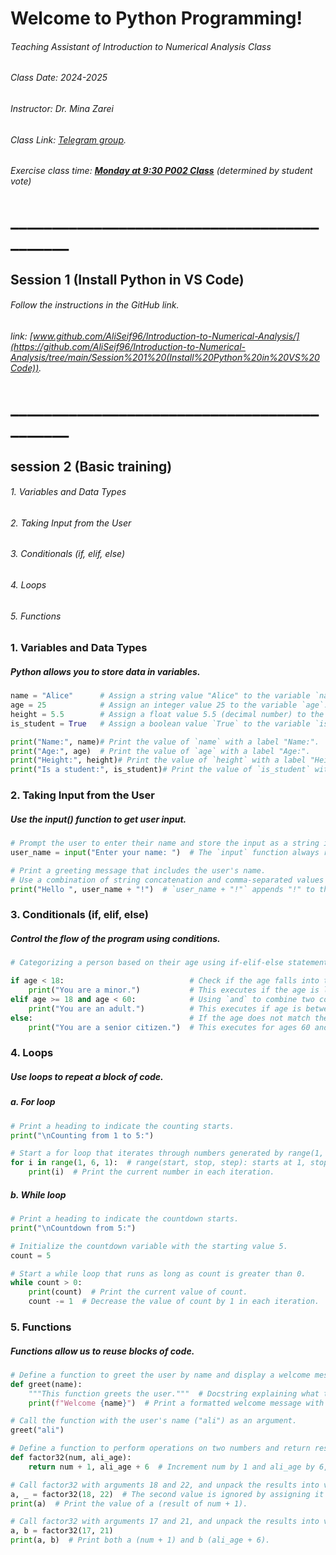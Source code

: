 # Welcome to Python Programming!
###### Teaching Assistant of Introduction to Numerical Analysis Class
###### Class Date: 2024-2025
###### Instructor: Dr. Mina Zarei
###### Class Link: [Telegram group](https://t.me/+O0bkbFKCmfxmNTg0).
###### Exercise class time: <ins>**Monday at 9:30 P002 Class**</ins> (determined by student vote)
# ____________________________________________
## Session 1 (Install Python in VS Code)

###### Follow the instructions in the GitHub link.
###### link: [www.github.com/AliSeif96/Introduction-to-Numerical-Analysis/](https://github.com/AliSeif96/Introduction-to-Numerical-Analysis/tree/main/Session%201%20(Install%20Python%20in%20VS%20Code)).
# ____________________________________________
## session 2 (Basic training)

###### 1. Variables and Data Types
###### 2. Taking Input from the User
###### 3. Conditionals (if, elif, else)
###### 4. Loops
###### 5. Functions


### 1. Variables and Data Types
##### Python allows you to store data in variables.

```python
name = "Alice"      # Assign a string value "Alice" to the variable `name`.
age = 25            # Assign an integer value 25 to the variable `age`.
height = 5.5        # Assign a float value 5.5 (decimal number) to the variable `height`.
is_student = True   # Assign a boolean value `True` to the variable `is_student`.

print("Name:", name)# Print the value of `name` with a label "Name:".
print("Age:", age)  # Print the value of `age` with a label "Age:".
print("Height:", height)# Print the value of `height` with a label "Height:".
print("Is a student:", is_student)# Print the value of `is_student` with a label "Is a student:".
```


### 2. Taking Input from the User
##### Use the input() function to get user input.
```python
# Prompt the user to enter their name and store the input as a string in the variable `user_name`.
user_name = input("Enter your name: ")  # The `input` function always returns a string.

# Print a greeting message that includes the user's name. 
# Use a combination of string concatenation and comma-separated values for formatting.
print("Hello ", user_name + "!")  # `user_name + "!"` appends "!" to the user's name.
```


### 3. Conditionals (if, elif, else)
##### Control the flow of the program using conditions.

```python
# Categorizing a person based on their age using if-elif-else statements

if age < 18:                            # Check if the age falls into the "minor" category
    print("You are a minor.")           # This executes if the age is less than 18
elif age >= 18 and age < 60:            # Using `and` to combine two conditions: age >= 18 and age < 60
    print("You are an adult.")          # This executes if age is between 18 and 59 (inclusive)
else:                                   # If the age does not match the above conditions, it falls into the "senior citizen" category
    print("You are a senior citizen.")  # This executes for ages 60 and above
```
### 4. Loops
##### Use loops to repeat a block of code.
##### a. For loop

```python
# Print a heading to indicate the counting starts.
print("\nCounting from 1 to 5:")

# Start a for loop that iterates through numbers generated by range(1, 6, 1).
for i in range(1, 6, 1):  # range(start, stop, step): starts at 1, stops before 6, increments by 1.
    print(i)  # Print the current number in each iteration.
```


##### b. While loop

```python
# Print a heading to indicate the countdown starts.
print("\nCountdown from 5:")

# Initialize the countdown variable with the starting value 5.
count = 5

# Start a while loop that runs as long as count is greater than 0.
while count > 0:  
    print(count)  # Print the current value of count.
    count -= 1  # Decrease the value of count by 1 in each iteration.
```


### 5. Functions
##### Functions allow us to reuse blocks of code.

```python
# Define a function to greet the user by name and display a welcome message.
def greet(name):  
    """This function greets the user."""  # Docstring explaining what the function does.
    print(f"Welcome {name}")  # Print a formatted welcome message with the user's name.

# Call the function with the user's name ("ali") as an argument.
greet("ali")

# Define a function to perform operations on two numbers and return results.
def factor32(num, ali_age):  
    return num + 1, ali_age + 6  # Increment num by 1 and ali_age by 6, and return both values.

# Call factor32 with arguments 18 and 22, and unpack the results into variables a and _.
a, _ = factor32(18, 22)  # The second value is ignored by assigning it to _.
print(a)  # Print the value of a (result of num + 1).

# Call factor32 with arguments 17 and 21, and unpack the results into variables a and b.
a, b = factor32(17, 21)  
print(a, b)  # Print both a (num + 1) and b (ali_age + 6).
```


